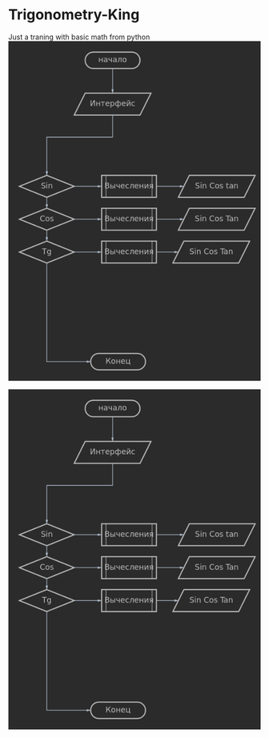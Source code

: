 # Trigonometry-King
Just a traning with basic math from python
![Alt-текст](https://github.com/Detectivevincent/Trigonometry-King/blob/f2e6d5ff056f7ff4b5191bbe9eb26329b4fcac1c/diagram.png "")

![Alt-текст](https://github.com/Detectivevincent/Trigonometry-King/blob/f2e6d5ff056f7ff4b5191bbe9eb26329b4fcac1c/diagram.png "")
